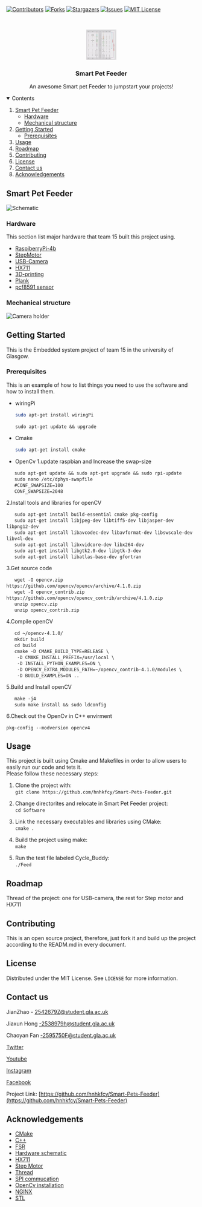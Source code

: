 
[![Contributors][contributors-shield]][contributors-url]
[![Forks][forks-shield]][forks-url]
[![Stargazers][stars-shield]][stars-url]
[![Issues][issues-shield]][issues-url]
[![MIT License][license-shield]][license-url]



<!-- PROJECT LOGO -->
<br />
<p align="center">
  <a href="https://github.com/hnhkfcy/Smart-Pets-Feeder">
    <img src="Images/Pin.png" alt="Pin" width="80" height="80">
  </a>

  <h3 align="center">Smart Pet Feeder</h3>

  <p align="center">
    An awesome Smart pet Feeder to jumpstart your projects!
    <br />


<!-- TABLE OF CONTENTS -->
<details open="open">
  <summary>Contents</summary>
  <ol>
    <li>
      <a href="#Smart-Pet-Feeder">Smart Pet Feeder</a>
      <ul>
        <li><a href="#Hardware">Hardware</a></li>
        <li><a href="#Mechanical-structure">Mechanical structure</a></li>
      </ul>
    </li>
    <li>
      <a href="#getting-started">Getting Started</a>
      <ul>
        <li><a href="#prerequisites">Prerequisites</a></li>
      </ul>
    </li>
    <li><a href="#usage">Usage</a></li>
    <li><a href="#roadmap">Roadmap</a></li>
    <li><a href="#contributing">Contributing</a></li>
    <li><a href="#license">License</a></li>
    <li><a href="#contact-us">Contact us</a></li>
    <li><a href="#acknowledgements">Acknowledgements</a></li>
  </ol>
</details>



<!-- ABOUT THE PROJECT -->
## Smart Pet Feeder

 ![Schematic](https://github.com/hnhkfcy/Smart-Pets-Feeder/blob/master/Schematics/Schematic_diagram.png)


### Hardware

This section list  major hardware that team 15 built this project using. 
* [RaspiberryPi-4b](https://getbootstrap.com)
* [StepMotor](https://jquery.com)
* [USB-Camera](https://laravel.com)
*  [HX711](https://laravel.com)
*  [3D-printing](https://laravel.com)
* [Plank](https://laravel.com)
 * [pcf8591 sensor](https://laravel.com)
 
 ### Mechanical structure
 ![Camera holder](![Schematic](https://github.com/hnhkfcy/Smart-Pets-Feeder/blob/master/Schematics/Schematic_diagram.png))

<!-- GETTING STARTED -->
## Getting Started

This is the Embedded system project of  team 15 in the university of Glasgow.

### Prerequisites

This is an example of how to list things you need to use the software and how to install them.
* wiringPi
  ```sh
  sudo apt-get install wiringPi
  ```
  ```
  sudo apt-get update && upgrade
  ```
* Cmake
  ```sh
  sudo apt-get install cmake 
  ```
 
* OpenCv
1.update raspbian and Increase the swap-size

```
   sudo apt-get update && sudo apt-get upgrade && sudo rpi-update
   sudo nano /etc/dphys-swapfile
   #CONF_SWAPSIZE=100
   CONF_SWAPSIZE=2048

```
 2.Install tools and libraries for openCV

```
   sudo apt-get install build-essential cmake pkg-config
   sudo apt-get install libjpeg-dev libtiff5-dev libjasper-dev libpng12-dev
   sudo apt-get install libavcodec-dev libavformat-dev libswscale-dev libv4l-dev
   sudo apt-get install libxvidcore-dev libx264-dev
   sudo apt-get install libgtk2.0-dev libgtk-3-dev
   sudo apt-get install libatlas-base-dev gfortran

```

3.Get source code

```
   wget -O opencv.zip https://github.com/opencv/opencv/archive/4.1.0.zip
   wget -O opencv_contrib.zip https://github.com/opencv/opencv_contrib/archive/4.1.0.zip
   unzip opencv.zip
   unzip opencv_contrib.zip

```

4.Compile openCV

```
   cd ~/opencv-4.1.0/
   mkdir build
   cd build
   cmake -D CMAKE_BUILD_TYPE=RELEASE \
    -D CMAKE_INSTALL_PREFIX=/usr/local \
    -D INSTALL_PYTHON_EXAMPLES=ON \
    -D OPENCV_EXTRA_MODULES_PATH=~/opencv_contrib-4.1.0/modules \
    -D BUILD_EXAMPLES=ON ..

```

5.Build and Install openCV

```
   make -j4
   sudo make install && sudo ldconfig
   ```
 6.Check out the OpenCv in C++ envirment
   ```
 pkg-config --modversion opencv4 
 ```

<!-- USAGE EXAMPLES -->
## Usage

This project is built using Cmake and Makefiles in order to allow users to easily run our code and tets it.  
Please follow these necessary steps:  

1.  Clone the project with:  
    `git clone https://github.com/hnhkfcy/Smart-Pets-Feeder.git`  
    
2.  Change directorites and relocate in Smart Pet Feeder project:  
    `cd Software`  
    
3.  Link the necessary executables and libraries using CMake:  
    `cmake .`  
    
4.  Build the project using make:  
    `make`  
    
5.  Run the test file labeled Cycle_Buddy:  
    `./Feed`

<!-- ROADMAP -->
## Roadmap

Thread of the project: one for USB-camera, the rest for Step motor and HX711 

<!-- CONTRIBUTING -->
## Contributing

This is an open source project, therefore, just fork it and build up the project according to the READM.md in every document.



<!-- LICENSE -->
## License

Distributed under the MIT License. See `LICENSE` for more information.



<!-- CONTACT -->
## Contact us

JianZhao - 2542679Z@student.gla.ac.uk

Jiaxun Hong -2538979h@student.gla.ac.uk

Chaoyan Fan -2595750F@student.gla.ac.uk

[Twitter](https://twitter.com/your_username) 

[Youtube](https://twitter.com/your_username) 

[Instagram](https://twitter.com/your_username) 

[Facebook](https://twitter.com/your_username) 

Project Link: [https://github.com/hnhkfcy/Smart-Pets-Feeder](https://github.com/hnhkfcy/Smart-Pets-Feeder)



<!-- ACKNOWLEDGEMENTS -->
## Acknowledgements
* [CMake](https://www.webpagefx.com/tools/emoji-cheat-sheet)
* [C++](https://www.youtube.com/watch?v=pp9xVskBMrg&list=PLE74iD3mMaPl4OKpqWkMmk0NbqO2s7KEP)
* [FSR](https://choosealicense.com)
* [Hardware schematic](https://pages.github.com)
* [HX711](https://daneden.github.io/animate.css)
* [Step Motor](https://connoratherton.com/loaders)
* [Thread](https://kenwheeler.github.io/slick)
* [SPI commucation](https://github.com/cferdinandi/smooth-scroll)
* [OpenCv installation](http://leafo.net/sticky-kit)
* [NGINX](http://jvectormap.com)
* [STL](https://fontawesome.com)





<!-- MARKDOWN LINKS & IMAGES -->
<!-- https://www.markdownguide.org/basic-syntax/#reference-style-links -->
[contributors-shield]: https://img.shields.io/github/contributors/othneildrew/Best-README-Template.svg?style=for-the-badge
[contributors-url]: https://github.com/othneildrew/Best-README-Template/graphs/contributors
[forks-shield]: https://img.shields.io/github/forks/othneildrew/Best-README-Template.svg?style=for-the-badge
[forks-url]: https://github.com/hnhkfcy/Smart-Pets-Feeder/network/members
[stars-shield]: https://img.shields.io/github/stars/othneildrew/Best-README-Template.svg?style=for-the-badge
[stars-url]: https://github.com/zj736893657/Smart-Pets-Feeder/stargazers
[issues-shield]: https://img.shields.io/github/issues/othneildrew/Best-README-Template.svg?style=for-the-badge
[issues-url]: https://github.com/hnhkfcy/Smart-Pets-Feeder/issues
[license-shield]: https://img.shields.io/github/license/othneildrew/Best-README-Template.svg?style=for-the-badge
[license-url]: https://github.com/othneildrew/Best-README-Template/blob/master/LICENSE.txt
[product-screenshot]: images/screenshot.png

